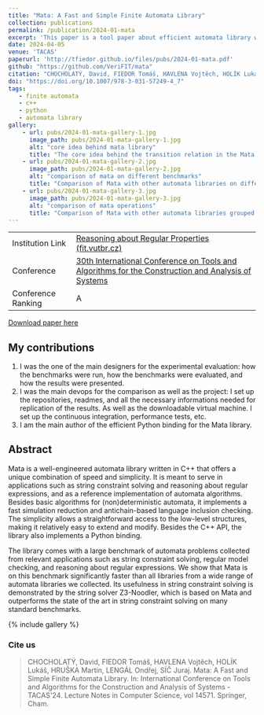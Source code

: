 ```yaml
---
title: "Mata: A Fast and Simple Finite Automata Library"
collection: publications
permalink: /publication/2024-01-mata
excerpt: 'This paper is a tool paper about efficient automata library written in C++ with Python binding.'
date: 2024-04-05
venue: 'TACAS'
paperurl: 'http://tfiedor.github.io/files/pubs/2024-01-mata.pdf'
github: "https://github.com/VeriFIT/mata"
citation: "CHOCHOLATÝ, David, FIEDOR Tomáš, HAVLENA Vojtěch, HOLÍK Lukáš, HRUŠKA Martin, LENGÁL Ondřej, SÍČ Juraj. Mata: A Fast and Simple Finite Automata Library. In: International Conference on Tools and Algorithms for the Construction and Analysis of Systems - TACAS'24. Lecture Notes in Computer Science, vol 14571. Springer, Cham"
doi: "https://doi.org/10.1007/978-3-031-57249-4_7"
tags: 
   - finite automata 
   - c++
   - python
   - automata library
gallery:
    - url: pubs/2024-01-mata-gallery-1.jpg
      image_path: pubs/2024-01-mata-gallery-1.jpg
      alt: "core idea behind mata library"
      title: "The core idea behind the transition relation in the Mata library"
    - url: pubs/2024-01-mata-gallery-2.jpg
      image_path: pubs/2024-01-mata-gallery-2.jpg
      alt: "comparison of mata on different benchmarks"
      title: "Comparison of Mata with other automata libraries on different benchmarks."
    - url: pubs/2024-01-mata-gallery-3.jpg
      image_path: pubs/2024-01-mata-gallery-3.jpg
      alt: "comparison of mata operations"
      title: "Comparison of Mata with other automata libraries grouped by automata operations."
---
```


|                      |                                                                                                                        |
|----------------------|------------------------------------------------------------------------------------------------------------------------|
| Institution Link     | [Reasoning about Regular Properties (fit.vutbr.cz)](https://www.fit.vut.cz/research/publication/13199/)                |
| Conference           | [30th International Conference on Tools and Algorithms for the Construction and Analysis of Systems](https://etaps.org/2024/conferences/tacas/)                           |
| Conference Ranking   | A                                                                                                                      |

[<i class="fas fa-fw fa-file-pdf zoom" aria-hidden="true"></i> Download paper here](http://tfiedor.github.io/files/pubs/2024-01-mata.pdf)

## My contributions

1. I was the one of the main designers for the experimental evaluation: how the benchmarks were
   run, how the benchmarks were evaluated, and how the results were presented.
2. I was the main devops for the comparison as well as the project: I set up the repositories,
   readmes, and all the necessary informations needed for replication of the results. As well as
   the downloadable virtual machine. I set up the continuous integration, performance tests, etc.
3. I am the main author of the efficient Python binding for the Mata library.

## Abstract

Mata is a well-engineered automata library written in C++ that offers a unique combination of speed
and simplicity. It is meant to serve in applications such as string constraint solving and
reasoning about regular expressions, and as a reference implementation of automata algorithms.
Besides basic algorithms for (non)deterministic automata, it implements a fast simulation reduction
and antichain-based language inclusion checking. The simplicity allows a straightforward access to
the low-level structures, making it relatively easy to extend and modify. Besides the C++ API, the
library also implements a Python binding.

The library comes with a large benchmark of automata problems collected from relevant applications
such as string constraint solving, regular model checking, and reasoning about regular expressions.
We show that Mata is on this benchmark significantly faster than all libraries from a wide range of
automata libraries we collected. Its usefulness in string constraint solving is demonstrated by the
string solver Z3-Noodler, which is based on Mata and outperforms the state of the art in string
constraint solving on many standard benchmarks.

{% include gallery %}

###  Cite us

> CHOCHOLATÝ, David, FIEDOR Tomáš, HAVLENA Vojtěch, HOLÍK Lukáš, HRUŠKA Martin, LENGÁL Ondřej, SÍČ Juraj. Mata: A Fast and Simple Finite Automata Library. In: International Conference on Tools and Algorithms for the Construction and Analysis of Systems - TACAS'24. Lecture Notes in Computer Science, vol 14571. Springer, Cham.
